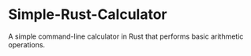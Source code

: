 # Simple-Rust-Calculator
A simple command-line calculator in Rust that performs basic arithmetic operations.
